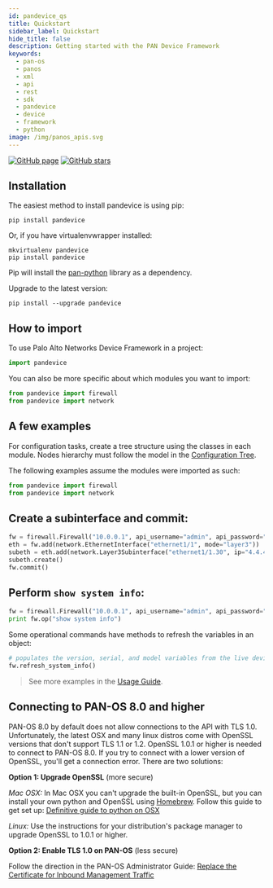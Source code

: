 ```yaml
---
id: pandevice_qs
title: Quickstart
sidebar_label: Quickstart
hide_title: false
description: Getting started with the PAN Device Framework
keywords:
  - pan-os
  - panos
  - xml
  - api
  - rest
  - sdk
  - pandevice
  - device
  - framework
  - python
image: /img/panos_apis.svg
---
```


[![GitHub page](https://img.shields.io/badge/GitHub-Repo-brightgreen?style=for-the-badge&logo=github)](https://github.com/PaloAltoNetworks/pandevice) [![GitHub stars](https://img.shields.io/github/stars/PaloAltoNetworks/pandevice?style=for-the-badge)](https://github.com/PaloAltoNetworks/pandevice)

## Installation

The easiest method to install pandevice is using pip:

    pip install pandevice

Or, if you have virtualenvwrapper installed:

    mkvirtualenv pandevice
    pip install pandevice

Pip will install the [pan-python](/docs/panpython_qs) library as a dependency.

Upgrade to the latest version:

    pip install --upgrade pandevice

## How to import

To use Palo Alto Networks Device Framework in a project:

```python
import pandevice
```

You can also be more specific about which modules you want to import:

```python
from pandevice import firewall
from pandevice import network
```

## A few examples

For configuration tasks, create a tree structure using the classes in
each module. Nodes hierarchy must follow the model in the [Configuration
Tree](http://pandevice.readthedocs.io/en/latest/configtree.html).

The following examples assume the modules were imported as such:

```python
from pandevice import firewall
from pandevice import network
```

## Create a subinterface and commit:

```python
fw = firewall.Firewall("10.0.0.1", api_username="admin", api_password="admin")
eth = fw.add(network.EthernetInterface("ethernet1/1", mode="layer3"))
subeth = eth.add(network.Layer3Subinterface("ethernet1/1.30", ip="4.4.4.4/24", tag=30))
subeth.create()
fw.commit()
```

## Perform `show system info`:

```python
fw = firewall.Firewall("10.0.0.1", api_username="admin", api_password="admin")
print fw.op("show system info")
```

Some operational commands have methods to refresh the variables in an
object:

```python
# populates the version, serial, and model variables from the live device
fw.refresh_system_info()
```

> See more examples in the [Usage Guide](http://pandevice.readthedocs.io/en/latest/usage.html).

## Connecting to PAN-OS 8.0 and higher

PAN-OS 8.0 by default does not allow connections to the API with TLS
1.0. Unfortunately, the latest OSX and many linux distros come with
OpenSSL versions that don't support TLS 1.1 or 1.2. OpenSSL 1.0.1 or
higher is needed to connect to PAN-OS 8.0. If you try to connect with a
lower version of OpenSSL, you'll get a connection error. There are two
solutions:

**Option 1: Upgrade OpenSSL** (more secure)

_Mac OSX:_ In Mac OSX you can't upgrade the built-in OpenSSL, but you
can install your own python and OpenSSL using [Homebrew](https://brew.sh/). Follow this
guide to get set up: [Definitive guide to python on OSX](https://medium.com/@briantorresgil/definitive-guide-to-python-on-mac-osx-65acd8d969d0)

_Linux:_ Use the instructions for your distribution's package manager to
upgrade OpenSSL to 1.0.1 or higher.

**Option 2: Enable TLS 1.0 on PAN-OS** (less secure)

Follow the direction in the PAN-OS Administrator Guide: [Replace the
Certificate for Inbound Management Traffic](https://www.paloaltonetworks.com/documentation/80/pan-os/pan-os/certificate-management/replace-the-certificate-for-inbound-management-traffic)
